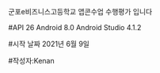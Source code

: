 군포e비즈니스고등학교 앱콘수업 수행평가 입니다

#API 26 Android 8.0 Android Studio 4.1.2

#시작 날짜 2021년 6월 9일 

#작성자:Kenan
